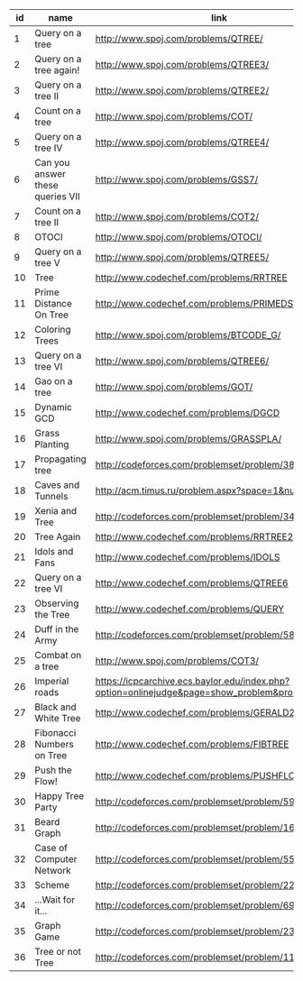 |id|name|link|difficulty|
|---|---|---|---|
|1|Query on a tree|http://www.spoj.com/problems/QTREE/|1|
|2|Query on a tree again!|http://www.spoj.com/problems/QTREE3/|1|
|3|Query on a tree II|http://www.spoj.com/problems/QTREE2/|1|
|4|Count on a tree|http://www.spoj.com/problems/COT/|1|
|5|Query on a tree IV|http://www.spoj.com/problems/QTREE4/|2|
|6|Can you answer these queries VII|http://www.spoj.com/problems/GSS7/|2|
|7|Count on a tree II|http://www.spoj.com/problems/COT2/|2|
|8|OTOCI|http://www.spoj.com/problems/OTOCI/|2|
|9|Query on a tree V|http://www.spoj.com/problems/QTREE5/|2|
|10|Tree|http://www.codechef.com/problems/RRTREE|3|
|11|Prime Distance On Tree|http://www.codechef.com/problems/PRIMEDST|3|
|12|Coloring Trees|http://www.spoj.com/problems/BTCODE_G/|3|
|13|Query on a tree VI|http://www.spoj.com/problems/QTREE6/|3|
|14|Gao on a tree|http://www.spoj.com/problems/GOT/|3|
|15|Dynamic GCD|http://www.codechef.com/problems/DGCD|3|
|16|Grass Planting|http://www.spoj.com/problems/GRASSPLA/|4|
|17|Propagating tree|http://codeforces.com/problemset/problem/383/C|4|
|18|Caves and Tunnels|http://acm.timus.ru/problem.aspx?space=1&num=1553|4|
|19|Xenia and Tree|http://codeforces.com/problemset/problem/342/E|4|
|20|Tree Again|http://www.codechef.com/problems/RRTREE2|4|
|21|Idols and Fans|http://www.codechef.com/problems/IDOLS|4|
|22|Query on a tree VI|http://www.codechef.com/problems/QTREE6|4|
|23|Observing the Tree|http://www.codechef.com/problems/QUERY|5|
|24|Duff in the Army|http://codeforces.com/problemset/problem/587/C|5|
|25|Combat on a tree|http://www.spoj.com/problems/COT3/|5|
|26|Imperial roads|https://icpcarchive.ecs.baylor.edu/index.php?option=onlinejudge&page=show_problem&problem=6218|5|
|27|Black and White Tree|http://www.codechef.com/problems/GERALD2|6|
|28|Fibonacci Numbers on Tree|http://www.codechef.com/problems/FIBTREE|6|
|29|Push the Flow!|http://www.codechef.com/problems/PUSHFLOW|7|
|30|Happy Tree Party|http://codeforces.com/problemset/problem/593/D|7|
|31|Beard Graph|http://codeforces.com/problemset/problem/165/D|7|
|32|Case of Computer Network|http://codeforces.com/problemset/problem/555/E|7|
|33|Scheme|http://codeforces.com/problemset/problem/22/E|8|
|34|...Wait for it...|http://codeforces.com/problemset/problem/696/E|9|
|35|Graph Game|http://codeforces.com/problemset/problem/235/D|9|
|36|Tree or not Tree|http://codeforces.com/problemset/problem/117/E|10|
